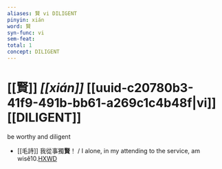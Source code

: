 ```yaml
---
aliases: 賢 vi DILIGENT
pinyin: xián
word: 賢
syn-func: vi
sem-feat: 
total: 1
concept: DILIGENT 
---
```

# [[賢]] *[[xián]]*  [[uuid-c20780b3-41f9-491b-bb61-a269c1c4b48f|vi]] [[DILIGENT]]
be worthy and diligent
 - [[毛詩]] 我從事獨**賢**！ / I alone, in my attending to the service, am wisě10.[HXWD](https://hxwd.org/textview.html?location=KR1c0001_tls_020-40a.1)